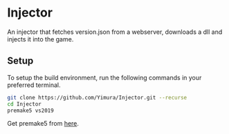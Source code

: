 # Injector

An injector that fetches version.json from a webserver, downloads a dll and injects it into the game.

## Setup

To setup the build environment, run the following commands in your preferred terminal.

```bash
git clone https://github.com/Yimura/Injector.git --recurse
cd Injector
premake5 vs2019
```

Get premake5 from [here](https://premake.github.io/download/).
